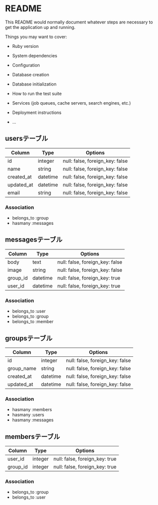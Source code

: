 # README

This README would normally document whatever steps are necessary to get the
application up and running.

Things you may want to cover:

* Ruby version

* System dependencies

* Configuration

* Database creation

* Database initialization

* How to run the test suite

* Services (job queues, cache servers, search engines, etc.)

* Deployment instructions

* ...

## usersテーブル

|Column|Type|Options|
|------|----|-------|
|id|integer|null: false, foreign_key: false|
|name|string|null: false, foreign_key: false|
|created_at|datetime|null: false, foreign_key: false|
|updated_at|datetime|null: false, foreign_key: false|
|email|string|null: false, foreign_key: false|

### Association
- belongs_to :group
- hasmany :messages

## messagesテーブル

|Column|Type|Options|
|------|----|-------|
|body|text|null: false, foreign_key: false|
|image|string|null: false, foreign_key: false|
|group_id|datetime|null: false, foreign_key: true|
|user_id|datetime|null: false, foreign_key: true|

### Association
- belongs_to :user
- belongs_to :group
- belongs_to :member

## groupsテーブル

|Column|Type|Options|
|------|----|-------|
|id|integer|null: false, foreign_key: false|
|group_name|string|null: false, foreign_key: false|
|created_at|datetime|null: false, foreign_key: false|
|updated_at|datetime|null: false, foreign_key: false|

### Association
- hasmany :members
- hasmany :users
- hasmany :messages

## membersテーブル

|Column|Type|Options|
|------|----|-------|
|user_id|integer|null: false, foreign_key: true|
|group_id|integer|null: false, foreign_key: true|

### Association
- belongs_to :group
- belongs_to :user



